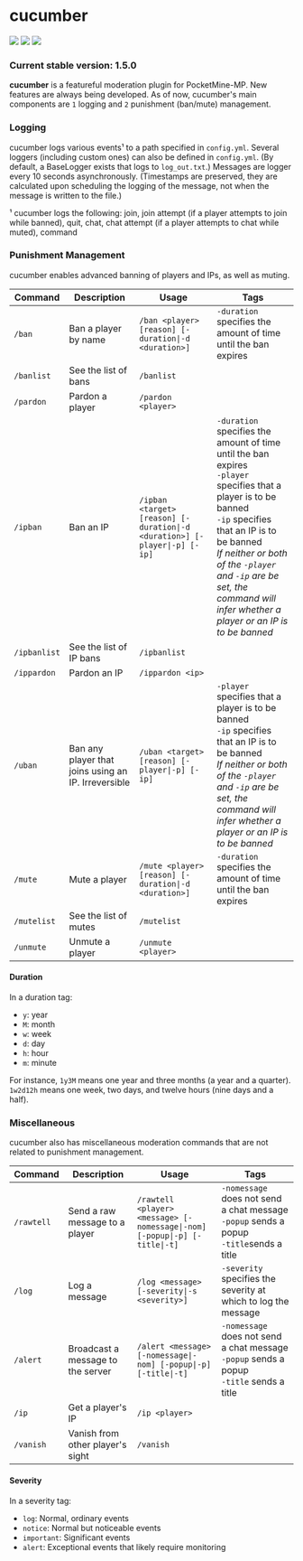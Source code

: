 # cucumber

[![](https://poggit.pmmp.io/shield.state/cucumber)](https://poggit.pmmp.io/p/cucumber)
[![](https://poggit.pmmp.io/ci.shield/adeynes/cucumber/cucumber)](https://poggit.pmmp.io/p/cucumber)
[![](https://poggit.pmmp.io/shield.dl.total/cucumber)](https://poggit.pmmp.io/p/cucumber)

### Current stable version: 1.5.0

**cucumber** is a featureful moderation plugin for PocketMine-MP.
New features are always being developed. As of now, cucumber's main components are `1` logging and `2` punishment (ban/mute) management.

### Logging
cucumber logs various events¹ to a path specified in `config.yml`. Several loggers (including custom ones) can also be defined in `config.yml`. (By default, a BaseLogger exists that logs to `log_out.txt`.) Messages are logger every 10 seconds asynchronously. (Timestamps are preserved, they are calculated upon scheduling the logging of the message, not when the message is written to the file.)

¹ cucumber logs the following: join, join attempt (if a player attempts to join while banned), quit, chat, chat attempt (if a player attempts to chat while muted), command

### Punishment Management
cucumber enables advanced banning of players and IPs, as well as muting.

| **Command**  | **Description**                                     | **Usage**                                                                 | **Tags**                                                                                                                                                                                                                                                                                          |
|--------------|-----------------------------------------------------|---------------------------------------------------------------------------|---------------------------------------------------------------------------------------------------------------------------------------------------------------------------------------------------------------------------------------------------------------------------------------------------|
| `/ban`       | Ban a player by name                                | `/ban <player> [reason] [-duration\|-d <duration>]`                       | `-duration` specifies the amount of time until the ban expires                                                                                                                                                                                                                                    |
| `/banlist`   | See the list of bans                                | `/banlist`                                                                |                                                                                                                                                                                                                                                                                                   |
| `/pardon`    | Pardon a player                                     | `/pardon <player>`                                                        |                                                                                                                                                                                                                                                                                                   |
| `/ipban`     | Ban an IP                                           | `/ipban <target> [reason] [-duration\|-d <duration>] [-player\|-p] [-ip]` | `-duration` specifies the amount of time until the ban expires<br>`-player` specifies that a player is to be banned<br>`-ip` specifies that an IP is to be banned<br>*If neither or both of the `-player` and `-ip` are be set, the command will infer whether a player or an IP is to be banned* |
| `/ipbanlist` | See the list of IP bans                             | `/ipbanlist`                                                              |                                                                                                                                                                                                                                                                                                   |
| `/ippardon`  | Pardon an IP                                        | `/ippardon <ip>`                                                          |                                                                                                                                                                                                                                                                                                   |
| `/uban`      | Ban any player that joins using an IP. Irreversible | `/uban <target> [reason] [-player\|-p] [-ip]`                             | `-player` specifies that a player is to be banned<br>`-ip` specifies that an IP is to be banned<br>*If neither or both of the `-player` and `-ip` are be set, the command will infer whether a player or an IP is to be banned*                                                                   |
| `/mute`      | Mute a player                                       | `/mute <player> [reason] [-duration\|-d <duration>]`                      | `-duration` specifies the amount of time until the ban expires                                                                                                                                                                                                                                    |
| `/mutelist`  | See the list of mutes                               | `/mutelist`                                                               |                                                                                                                                                                                                                                                                                                   |
| `/unmute`    | Unmute a player                                     | `/unmute <player>`                                                        |                                                                                                                                                                                                                                                                                                   |

#### Duration
In a duration tag:
* `y`: year
* `M`: month
* `w`: week
* `d`: day
* `h`: hour
* `m`: minute

For instance, `1y3M` means one year and three months (a year and a quarter). `1w2d12h` means one week, two days, and twelve hours (nine days and a half).

### Miscellaneous
cucumber also has miscellaneous moderation commands that are not related to punishment management.

| **Command** | **Description**                   | **Usage**                                                                  | **Tags**                                                                                      |
|-------------|-----------------------------------|----------------------------------------------------------------------------|-----------------------------------------------------------------------------------------------|
| `/rawtell`  | Send a raw message to a player    | `/rawtell <player> <message> [-nomessage\|-nom] [-popup\|-p] [-title\|-t]` | `-nomessage` does not send a chat message<br>`-popup` sends a popup<br>`-title`sends a title  |
| `/log`      | Log a message                     | `/log <message> [-severity\|-s <severity>]`                                | `-severity` specifies the severity at which to log the message                                |
| `/alert`    | Broadcast a message to the server | `/alert <message> [-nomessage\|-nom] [-popup\|-p] [-title\|-t]`            | `-nomessage` does not send a chat message<br>`-popup` sends a popup<br>`-title` sends a title |
| `/ip`       | Get a player's IP                 | `/ip <player>`                                                             |                                                                                               |
| `/vanish`   | Vanish from other player's sight  | `/vanish`                                                                  |                                                                                               |

#### Severity
In a severity tag:
* `log`: Normal, ordinary events
* `notice`: Normal but noticeable events
* `important`: Significant events
* `alert`: Exceptional events that likely require monitoring